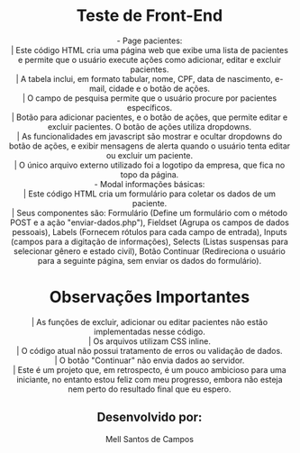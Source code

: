 <h1 align="center">Teste de Front-End</h1>

<p align="center">
- Page pacientes:<br>
| Este código HTML cria uma página web que exibe uma lista de pacientes e permite que o usuário execute ações como adicionar, editar e excluir pacientes.<br>
| A tabela inclui, em formato tabular, nome, CPF, data de nascimento, e-mail, cidade e o botão de ações.<br>
| O campo de pesquisa permite que o usuário procure por pacientes específicos.<br>
| Botão para adicionar pacientes, e o botão de ações, que permite editar e excluir pacientes. O botão de ações utiliza dropdowns.<br>
| As funcionalidades em javascript são mostrar e ocultar dropdowns do botão de ações, e exibir mensagens de alerta quando o usuário tenta editar ou excluir um paciente.<br>
| O único arquivo externo utilizado foi a logotipo da empresa, que fica no topo da página.<br>
- Modal informações básicas:<br>
| Este código HTML cria um formulário para coletar os dados de um paciente.<br>
| Seus componentes são: Formulário (Define um formulário com o método POST e a ação "enviar-dados.php"), Fieldset (Agrupa os campos de dados pessoais), Labels (Fornecem rótulos para cada campo de entrada), Inputs (campos para a digitação de informações), Selects (Listas suspensas para selecionar gênero e estado civil), Botão Continuar (Redireciona o usuário para a seguinte página, sem enviar os dados do formulário).<br>

</p>

<h1 align="center">Observações Importantes</h1>

<p align="center">
| As funções de excluir, adicionar ou editar pacientes não estão implementadas nesse código.<br>
| Os arquivos utilizam CSS inline.<br>
| O código atual não possui tratamento de erros ou validação de dados.<br>
| O botão "Continuar" não envia dados ao servidor.<br>
| Este é um projeto que, em retrospecto, é um pouco ambicioso para uma iniciante, no entanto estou feliz com meu progresso, embora não esteja nem perto do resultado final que eu espero.

<h2 align="center">Desenvolvido por:</h2>
<p align="center">Mell Santos de Campos</p>
